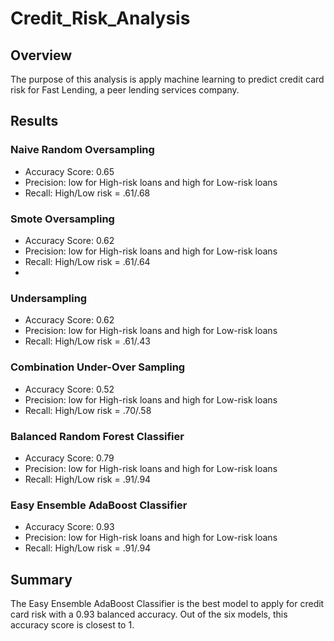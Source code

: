 # Credit_Risk_Analysis

## Overview
The purpose of this analysis is apply machine learning to predict credit card risk for Fast Lending, a peer lending services company.

## Results

### Naive Random Oversampling
* Accuracy Score: 0.65
* Precision: low for High-risk loans and high for Low-risk loans
* Recall: High/Low risk = .61/.68

### Smote Oversampling
* Accuracy Score: 0.62
* Precision: low for High-risk loans and high for Low-risk loans
* Recall: High/Low risk = .61/.64
* 
### Undersampling
* Accuracy Score: 0.62
* Precision: low for High-risk loans and high for Low-risk loans
* Recall: High/Low risk = .61/.43

### Combination Under-Over Sampling
* Accuracy Score: 0.52
* Precision: low for High-risk loans and high for Low-risk loans
* Recall: High/Low risk = .70/.58

### Balanced Random Forest Classifier
* Accuracy Score: 0.79 
* Precision: low for High-risk loans and high for Low-risk loans
* Recall: High/Low risk = .91/.94

### Easy Ensemble AdaBoost Classifier
* Accuracy Score: 0.93
* Precision: low for High-risk loans and high for Low-risk loans
* Recall: High/Low risk = .91/.94


## Summary
The Easy Ensemble AdaBoost Classifier is the best model to apply for credit card risk with a 0.93 balanced accuracy. Out of the six models, this accuracy score is closest to 1.
